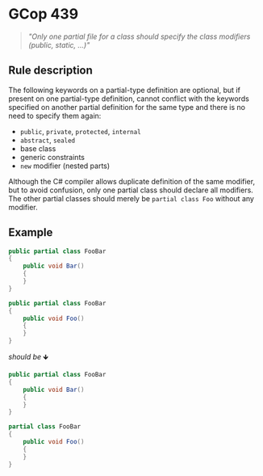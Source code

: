 ﻿# GCop 439

> *"Only one partial file for a class should specify the class modifiers (public, static, ...)"*

## Rule description

The following keywords on a partial-type definition are optional, but if present on one partial-type definition, cannot conflict with the keywords specified on another partial definition for the same type and there is no need to specify them again:

* `public`, `private`, `protected`, `internal`
* `abstract`, `sealed`
* base class
* generic constraints
* `new` modifier (nested parts)

Although the C# compiler allows duplicate definition of the same modifier, but to avoid confusion, only one partial class should declare all modifiers. The other partial classes should merely be `partial class Foo` without any modifier.

## Example

```csharp
public partial class FooBar
{
    public void Bar()
    {
    }
}

public partial class FooBar
{
    public void Foo()
    {
    }
}
```

*should be* 🡻

```csharp
public partial class FooBar
{
    public void Bar()
    {
    }
}

partial class FooBar
{
    public void Foo()
    {
    }
}
```
